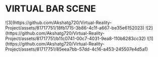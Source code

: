 <h1>VIRTUAL BAR SCENE</h1>
![3](https://github.com/Akshatg720/Virtual-Reality-Project/assets/81717751/18fb1715-3b86-4c1f-a667-be35e6152023)
![2](https://github.com/Akshatg720/Virtual-Reality-Project/assets/81717751/b11c0741-00c7-4031-9ea8-110b8283cc32)
![1](https://github.com/Akshatg720/Virtual-Reality-Project/assets/81717751/85eea7bb-57dd-4c16-a453-245507e4d5a1)
